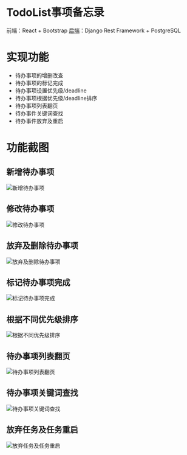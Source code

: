 # TodoList事项备忘录
前端：React + Bootstrap
[后端](https://github.com/Thomstrong/Manchester-TodoList)：Django Rest Framework + PostgreSQL

# 实现功能
* 待办事项的增删改查
* 待办事项的标记完成
* 待办事项设置优先级/deadline
* 待办事项根据优先级/deadline排序
* 待办事项列表翻页
* 待办事件关键词查找
* 待办事件放弃及重启

# 功能截图
## 新增待办事项
![新增待办事项](https://github.com/Thomstrong/Manchester-TodoList-client/blob/master/MD-PIC/%E6%96%B0%E5%BB%BA.gif)
## 修改待办事项
![修改待办事项](https://github.com/Thomstrong/Manchester-TodoList-client/blob/master/MD-PIC/%E4%BF%AE%E6%94%B9.gif)
## 放弃及删除待办事项
![放弃及删除待办事项](https://github.com/Thomstrong/Manchester-TodoList-client/blob/master/MD-PIC/%E6%94%BE%E5%BC%83%E4%BB%BB%E5%8A%A1%E5%8F%8A%E5%88%A0%E9%99%A4.gif)
## 标记待办事项完成
![标记待办事项完成](https://github.com/Thomstrong/Manchester-TodoList-client/blob/master/MD-PIC/%E4%BB%BB%E5%8A%A1%E6%A0%87%E8%AE%B0%E5%AE%8C%E6%88%90.gif)
## 根据不同优先级排序
![根据不同优先级排序](https://github.com/Thomstrong/Manchester-TodoList-client/blob/master/MD-PIC/%E6%8E%92%E5%BA%8F.gif)
## 待办事项列表翻页
![待办事项列表翻页](https://github.com/Thomstrong/Manchester-TodoList-client/blob/master/MD-PIC/%E7%BF%BB%E9%A1%B5.gif)
## 待办事项关键词查找
![待办事项关键词查找](https://github.com/Thomstrong/Manchester-TodoList-client/blob/master/MD-PIC/%E6%9F%A5%E8%AF%A2.gif)
## 放弃任务及任务重启
![放弃任务及任务重启](https://github.com/Thomstrong/Manchester-TodoList-client/blob/master/MD-PIC/%E4%BB%BB%E5%8A%A1%E6%94%BE%E5%BC%83%E5%8F%8A%E9%87%8D%E5%90%AF.gif)
